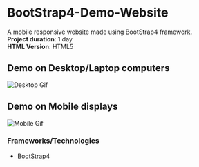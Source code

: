 # BootStrap4-Demo-Website

A mobile responsive website made using BootStrap4 framework. <br>
**Project duration**: 1 day  
**HTML Version**: HTML5

## Demo on Desktop/Laptop computers
![Desktop Gif](https://github.com/Zafirmk/BootStrap4-Demo-Website/blob/master/Extras/desktop.gif)

## Demo on Mobile displays
![Mobile Gif](https://github.com/Zafirmk/BootStrap4-Demo-Website/blob/master/Extras/mobile.gif)


### Frameworks/Technologies
*  [BootStrap4](https://getbootstrap.com/)
